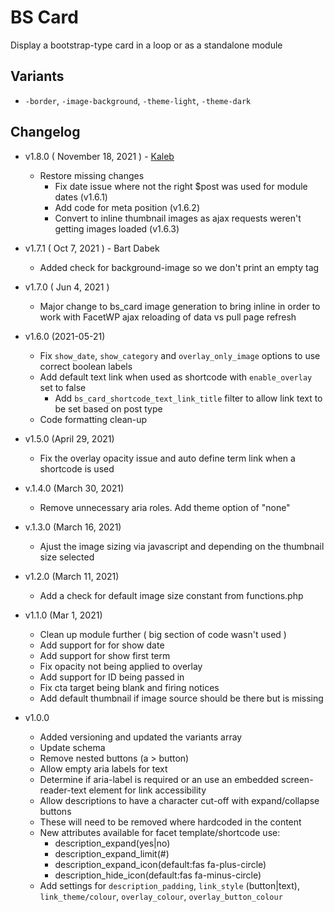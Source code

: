 # BS Card

Display a bootstrap-type card in a loop or as a standalone module

## Variants

- `-border`, `-image-background`, `-theme-light`, `-theme-dark`

## Changelog

- v1.8.0 ( November 18, 2021 ) - [Kaleb](mailto:kaleb@flowpress.com)
	- Restore missing changes
		- Fix date issue where not the right $post was used for module dates (v1.6.1)
		- Add code for meta position (v1.6.2)
		- Convert to inline thumbnail images as ajax requests weren't getting images loaded (v1.6.3)

- v1.7.1 ( Oct 7, 2021 ) - Bart Dabek
	- Added check for background-image so we don't print an empty tag

- v1.7.0 ( Jun 4, 2021 )
	- Major change to bs_card image generation to bring inline in order to work with FacetWP ajax reloading of data vs pull page refresh

- v1.6.0 (2021-05-21)
	- Fix `show_date`, `show_category` and `overlay_only_image` options to use correct boolean labels
	- Add default text link when used as shortcode with `enable_overlay` set to false
		- Add `bs_card_shortcode_text_link_title` filter to allow link text to be set based on post type
	- Code formatting clean-up

- v1.5.0 (April 29, 2021)
	- Fix the overlay opacity issue and auto define term link when a shortcode is used

- v.1.4.0 (March 30, 2021)
	- Remove unnecessary aria roles. Add theme option of "none"

- v.1.3.0 (March 16, 2021)
	- Ajust the image sizing via javascript and depending on the thumbnail size selected

- v1.2.0 (March 11, 2021)
	- Add a check for default image size constant from functions.php

- v1.1.0 (Mar 1, 2021)
	- Clean up module further ( big section of code wasn't used )
	- Add support for for show date
	- Add support for show first term
	- Fix opacity not being applied to overlay
	- Add support for ID being passed in
	- Fix cta target being blank and firing notices
	- Add default thumbnail if image source should be there but is missing

- v1.0.0
	- Added versioning and updated the variants array
	- Update schema
	- Remove nested buttons (a > button)
	- Allow empty aria labels for text
	- Determine if aria-label is required or an use an embedded screen-reader-text element for link accessibility
	- Allow descriptions to have a character cut-off with expand/collapse buttons
	- These will need to be removed where hardcoded in the content
	- New attributes available for facet template/shortcode use: 
		- description_expand(yes|no)
		- description_expand_limit(#)
		- description_expand_icon(default:fas fa-plus-circle)
		- description_hide_icon(default:fas fa-minus-circle)
	- Add settings for `description_padding`, `link_style` (button|text), `link_theme/colour`, `overlay_colour`, `overlay_button_colour`
